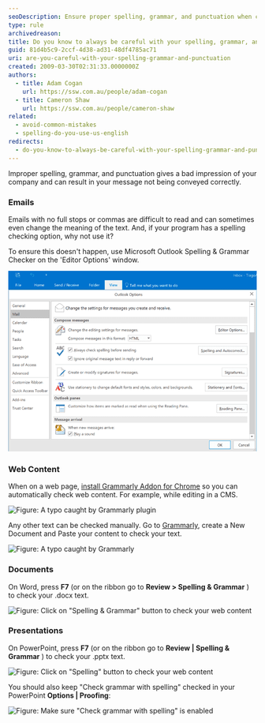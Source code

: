 ```yaml
---
seoDescription: Ensure proper spelling, grammar, and punctuation when creating web content to convey your message effectively.
type: rule
archivedreason:
title: Do you know to always be careful with your spelling, grammar, and punctuation?
guid: 81d4b5c9-2ccf-4d38-ad31-48df4785ac71
uri: are-you-careful-with-your-spelling-grammar-and-punctuation
created: 2009-03-30T02:31:33.0000000Z
authors:
  - title: Adam Cogan
    url: https://ssw.com.au/people/adam-cogan
  - title: Cameron Shaw
    url: https://ssw.com.au/people/cameron-shaw
related:
  - avoid-common-mistakes
  - spelling-do-you-use-us-english
redirects:
  - do-you-know-to-always-be-careful-with-your-spelling-grammar-and-punctuation
---
```


Improper spelling, grammar, and punctuation gives a bad impression of your company and can result in your message not being conveyed correctly.

<!--endintro-->

### Emails

Emails with no full stops or commas are difficult to read and can sometimes even change the meaning of the text. And, if your program has a spelling checking option, why not use it?

To ensure this doesn't happen, use Microsoft Outlook Spelling & Grammar Checker on the 'Editor Options' window.

![Figure: You should also check “Always check spelling before sending” to ensure your message doesn't have mistakes](outlook-spelling_1723170755203.png)

### Web Content

When on a web page, [install Grammarly Addon for Chrome](https://chrome.google.com/webstore/detail/grammarly-for-chrome/kbfnbcaeplbcioakkpcpgfkobkghlhen) so you can automatically check web content. For example, while editing in a CMS.

![Figure: A typo caught by Grammarly plugin](grammarly-plugin.png)

Any other text can be checked manually. Go to [Grammarly](https://app.grammarly.com), create a New Document and Paste your content to check your text.

![Figure: A typo caught by Grammarly](grammarly.png)

### Documents

On Word, press **F7** (or on the ribbon go to **Review &gt; Spelling & Grammar** ) to check your .docx text.

![Figure: Click on "Spelling & Grammar" button to check your web content](Microsoft-Word-has-a-spelling-and-grammar-checker.jpg)

### Presentations

On PowerPoint, press **F7** (or on the ribbon go to **Review | Spelling & Grammar** ) to check your .pptx text.

![Figure: Click on "Spelling" button to check your web content](ppt-review-f7.png)

You should also keep "Check grammar with spelling" checked in your PowerPoint **Options | Proofing**:

![Figure: Make sure "Check grammar with spelling" is enabled](ppt-check-spelling.png)
